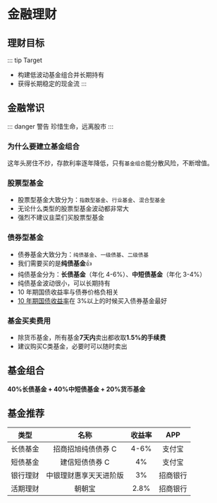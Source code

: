 # 金融理财

## 理财目标

::: tip Target

- 构建低波动基金组合并长期持有
- 获得长期稳定的现金流
  :::

## 金融常识

::: danger 警告
珍惜生命，远离股市
:::

### 为什么要建立基金组合

这年头房住不炒，存款利率逐年降低，只有`基金组合`能分散风险，不断增值。

### 股票型基金

- 股票型基金大致分为：`指数型基金`、`行业基金`、`混合型基金`
- 无论什么类型的股票型基金波动都非常大
- 强烈不建议韭菜们买股票型基金

### 债券型基金

- 债券基金大致分为：`纯债基金`、`一级债基`、`二级债基`
- 我们需要买的是**纯债基金**:+1:
- 纯债基金分为：**长债基金**（年化 4-6%）、**中短债基金**（年化 3-4%）
- 纯债基金波动很小，可以长期持有
- 10 年期国债收益率与债券价格负相关
- [10 年期国债收益率](https://wallstreetcn.com/markets/codes/CN10YR.OTC)在 3%以上的时候买入债券基金最好

### 基金买卖费用
- 除货币基金，所有基金**7天内**卖出都收取**1.5%的手续费**
- 建议购买C类基金，必要时可以随时卖出

## 基金组合<Badge text="推荐" type="tip"/>

**40%长债基金 + 40%中短债基金 + 20%货币基金**

## 基金推荐<Badge text="自负盈亏" type="warning"/>

| 类型     |          名称          | 收益率 |   APP    |
| -------- | :--------------------: | :----: | :------: |
| 长债基金 |   招商招旭纯债债券 C   |  4-6%  |  支付宝  |
| 短债基金 |     建信短债债券 C     |   4%   |  支付宝  |
| 银行理财 | 中银理财惠享天天进阶版 |   3%   | 招商银行 |
| 活期理财 |         朝朝宝         |  2.8%  | 招商银行 |
